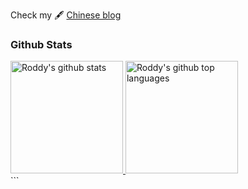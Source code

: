 Check my 🖋 [Chinese blog](https://blog.yahui.wang/)

### Github Stats
<a href="https://github.com/appleboy">
  <img height="180em" src="https://github-readme-stats.vercel.app/api?username=YahuiWong&show_icons=true&theme=merko&count_private=true&bg_color=DEG,COLOR1,COLOR2,COLOR3...COLOR10" alt="Roddy's github stats" />
  <img height="180em" src="https://github-readme-stats.vercel.app/api/top-langs/?username=YahuiWong&theme=merko&layout=compact&bg_color=DEG,COLOR1,COLOR2,COLOR3...COLOR10" alt="Roddy's github top languages" />
</a>
<br/>
```

```
